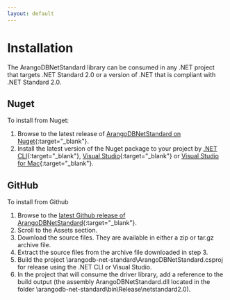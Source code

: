 ```yaml
---
layout: default
---
```

# Installation
The ArangoDBNetStandard library can be consumed in any .NET project that targets .NET Standard 2.0 or a version of .NET that is compliant with .NET Standard 2.0.

## Nuget

To install from Nuget:
1. Browse to the latest release of
[ArangoDBNetStandard on Nuget](https://www.nuget.org/packages/ArangoDBNetStandard){:target="_blank"}.
2. Install the latest version of the Nuget package to your project by [.NET CLI](https://docs.microsoft.com/en-us/nuget/quickstart/install-and-use-a-package-using-the-dotnet-cli){:target="_blank"}, [Visual Studio](https://docs.microsoft.com/en-us/nuget/quickstart/install-and-use-a-package-in-visual-studio){:target="_blank"} or [Visual Studio for Mac](https://docs.microsoft.com/en-us/nuget/quickstart/install-and-use-a-package-in-visual-studio-mac){:target="_blank"}.

## GitHub

To install from Github
1. Browse to the [latest Github release of ArangoDBNetStandard](https://github.com/ArangoDB-Community/arangodb-net-standard/releases){:target="_blank"}.
2. Scroll to the Assets section.
3. Download the source files. They are available in either a zip or tar.gz archive file.
4. Extract the source files from the archive file downloaded in step 3.
5. Build the project \arangodb-net-standard\ArangoDBNetStandard.csproj for release using the .NET CLI or Visual Studio.
6. In the project that will consume the driver library, add a reference to the build output (the assembly ArangoDBNetStandard.dll located in the folder \arangodb-net-standard\bin\Release\netstandard2.0).
